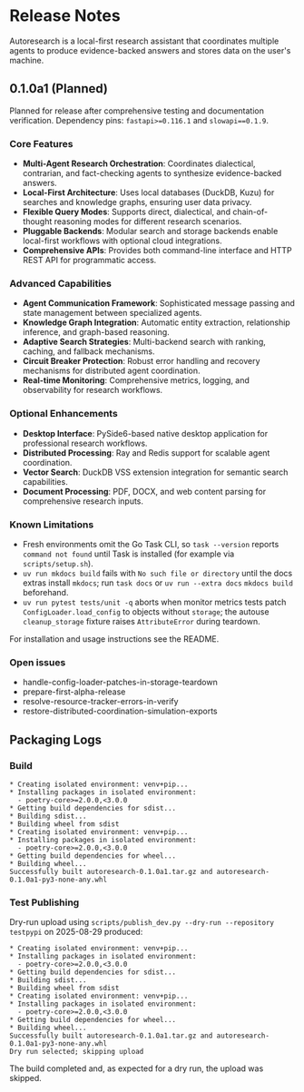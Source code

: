 # Release Notes

Autoresearch is a local-first research assistant that coordinates multiple
agents to produce evidence-backed answers and stores data on the user's
machine.

## 0.1.0a1 (Planned)

Planned for release after comprehensive testing and documentation verification.
Dependency pins: `fastapi>=0.116.1` and `slowapi==0.1.9`.

### Core Features

- **Multi-Agent Research Orchestration**: Coordinates dialectical, contrarian, and fact-checking agents to synthesize evidence-backed answers.
- **Local-First Architecture**: Uses local databases (DuckDB, Kuzu) for searches and knowledge graphs, ensuring user data privacy.
- **Flexible Query Modes**: Supports direct, dialectical, and chain-of-thought reasoning modes for different research scenarios.
- **Pluggable Backends**: Modular search and storage backends enable local-first workflows with optional cloud integrations.
- **Comprehensive APIs**: Provides both command-line interface and HTTP REST API for programmatic access.

### Advanced Capabilities

- **Agent Communication Framework**: Sophisticated message passing and state management between specialized agents.
- **Knowledge Graph Integration**: Automatic entity extraction, relationship inference, and graph-based reasoning.
- **Adaptive Search Strategies**: Multi-backend search with ranking, caching, and fallback mechanisms.
- **Circuit Breaker Protection**: Robust error handling and recovery mechanisms for distributed agent coordination.
- **Real-time Monitoring**: Comprehensive metrics, logging, and observability for research workflows.

### Optional Enhancements

- **Desktop Interface**: PySide6-based native desktop application for professional research workflows.
- **Distributed Processing**: Ray and Redis support for scalable agent coordination.
- **Vector Search**: DuckDB VSS extension integration for semantic search capabilities.
- **Document Processing**: PDF, DOCX, and web content parsing for comprehensive research inputs.

### Known Limitations

- Fresh environments omit the Go Task CLI, so `task --version` reports
  `command not found` until Task is installed (for example via
  `scripts/setup.sh`).
- `uv run mkdocs build` fails with `No such file or directory` until the docs
  extras install `mkdocs`; run `task docs` or `uv run --extra docs`
  `mkdocs build` beforehand.
- `uv run pytest tests/unit -q` aborts when monitor metrics tests patch
  `ConfigLoader.load_config` to objects without `storage`; the autouse
  `cleanup_storage` fixture raises `AttributeError` during teardown.

For installation and usage instructions see the README.

### Open issues

- handle-config-loader-patches-in-storage-teardown
- prepare-first-alpha-release
- resolve-resource-tracker-errors-in-verify
- restore-distributed-coordination-simulation-exports

## Packaging Logs

### Build

```text
* Creating isolated environment: venv+pip...
* Installing packages in isolated environment:
  - poetry-core>=2.0.0,<3.0.0
* Getting build dependencies for sdist...
* Building sdist...
* Building wheel from sdist
* Creating isolated environment: venv+pip...
* Installing packages in isolated environment:
  - poetry-core>=2.0.0,<3.0.0
* Getting build dependencies for wheel...
* Building wheel...
Successfully built autoresearch-0.1.0a1.tar.gz and autoresearch-0.1.0a1-py3-none-any.whl
```

### Test Publishing

Dry-run upload using ``scripts/publish_dev.py --dry-run --repository testpypi``
on 2025-08-29 produced:

```text
* Creating isolated environment: venv+pip...
* Installing packages in isolated environment:
  - poetry-core>=2.0.0,<3.0.0
* Getting build dependencies for sdist...
* Building sdist...
* Building wheel from sdist
* Creating isolated environment: venv+pip...
* Installing packages in isolated environment:
  - poetry-core>=2.0.0,<3.0.0
* Getting build dependencies for wheel...
* Building wheel...
Successfully built autoresearch-0.1.0a1.tar.gz and autoresearch-0.1.0a1-py3-none-any.whl
Dry run selected; skipping upload
```
The build completed and, as expected for a dry run, the upload was skipped.
